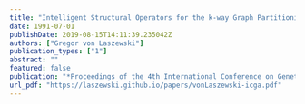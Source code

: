 ```yaml
---
title: "Intelligent Structural Operators for the k-way Graph Partitioning Problem"
date: 1991-07-01
publishDate: 2019-08-15T14:11:39.235042Z
authors: ["Gregor von Laszewski"]
publication_types: ["1"]
abstract: ""
featured: false
publication: "*Proceedings of the 4th International Conference on Genetic Algorithms*"
url_pdf: "https://laszewski.github.io/papers/vonLaszewski-icga.pdf"
---
```


